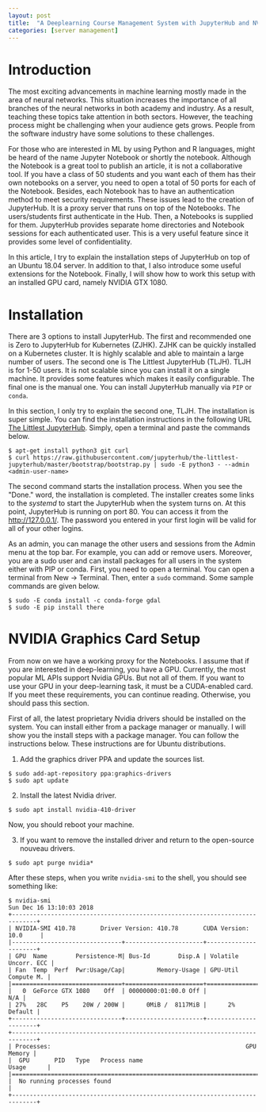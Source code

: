 ```yaml
---
layout: post
title:  "A Deeplearning Course Management System with JupyterHub and NVIDIA CUDA"
categories: [server management]
---
```


# Introduction
The most exciting advancements in machine learning mostly made in the area of neural networks. This situation increases the importance of all branches of the neural networks in both academy and industry. As a result, teaching these topics take attention in both sectors. However, the teaching process might be challenging when your audience gets grows. People from the software industry have some solutions to these challenges.

For those who are interested in ML by using Python and R languages, might be heard of the name Jupyter Notebook or shortly the notebook. Although the Notebook is a great tool to publish an article, it is not a collaborative tool. If you have a class of 50 students and you want each of them has their own notebooks on a server, you need to open a total of 50 ports for each of the Notebook. Besides, each Notebook has to have an authentication method to meet security requirements. These issues lead to the creation of JupyterHub. It is a proxy server that runs on top of the Notebooks. The users/students first authenticate in the Hub. Then, a Notebooks is supplied for them. JupyterHub provides separate home directories and Notebook sessions for each authenticated user. This is a very useful feature since it provides some level of confidentiality.

In this article, I try to explain the installation steps of JupyterHub on top of an Ubuntu 18.04 server. In addition to that, I also introduce some useful extensions for the Notebook. Finally, I will show how to work this setup with an installed GPU card, namely NVIDIA GTX 1080.

# Installation
There are 3 options to install JupyterHub. The first and recommended one is Zero to JupyterHub for Kubernetes (ZJHK). ZJHK can be quickly installed on a Kubernetes cluster. It is highly scalable and able to maintain a large number of users. The second one is The Littlest JupyterHub (TLJH). TLJH is for 1-50 users. It is not scalable since you can install it on a single machine. It provides some features which makes it easily configurable. The final one is the manual one. You can install JupyterHub manually via `PIP` or `conda`.

In this section, I only try to explain the second one, TLJH. The installation is super simple. You can find the installation instructions in the following URL [The Littlest JupyterHub](https://tljh.jupyter.org/en/latest/install/custom-server.html). Simply, open a terminal and paste the commands below.

```
$ apt-get install python3 git curl
$ curl https://raw.githubusercontent.com/jupyterhub/the-littlest-jupyterhub/master/bootstrap/bootstrap.py | sudo -E python3 - --admin <admin-user-name>
```

The second command starts the installation process. When you see the "Done." word, the installation is completed. The installer creates some links to the *systemd* to start the JupyterHub when the system turns on. At this point, JupyterHub is running on port 80. You can access it from the http://127.0.0.1/. The password you entered in your first login will be valid for all of your other logins.

As an admin, you can manage the other users and sessions from the Admin menu at the top bar. For example, you can add or remove users. Moreover, you are a sudo user and can install packages for all users in the system either with PIP or conda. First, you need to open a terminal. You can open a terminal from New -> Terminal. Then, enter a `sudo` command. Some sample commands are given below.

```
$ sudo -E conda install -c conda-forge gdal
$ sudo -E pip install there
```

# NVIDIA Graphics Card Setup
From now on we have a working proxy for the Notebooks. I assume that if you are interested in deep-learning, you have a GPU. Currently, the most popular ML APIs support Nvidia GPUs. But not all of them. If you want to use your GPU in your deep-learning task, it must be a CUDA-enabled card. If you meet these requirements, you can continue reading. Otherwise, you should pass this section.

First of all, the latest proprietary Nvidia drivers should be installed on the system. You can install either from a package manager or manually. I will show you the install steps with a package manager. You can follow the instructions below. These instructions are for Ubuntu distributions.


1. Add the graphics driver PPA and update the sources list.
```
$ sudo add-apt-repository ppa:graphics-drivers
$ sudo apt update
```

2. Install the latest Nvidia driver.
```
$ sudo apt install nvidia-410-driver
```

Now, you should reboot your machine.

3. If you want to remove the installed driver and return to the open-source nouveau drivers.
```
$ sudo apt purge nvidia*
```

After these steps, when you write `nvidia-smi` to the shell, you should see something like:

```
$ nvidia-smi
Sun Dec 16 13:10:03 2018
+-----------------------------------------------------------------------------+
| NVIDIA-SMI 410.78       Driver Version: 410.78       CUDA Version: 10.0     |
|-------------------------------+----------------------+----------------------+
| GPU  Name        Persistence-M| Bus-Id        Disp.A | Volatile Uncorr. ECC |
| Fan  Temp  Perf  Pwr:Usage/Cap|         Memory-Usage | GPU-Util  Compute M. |
|===============================+======================+======================|
|   0  GeForce GTX 1080    Off  | 00000000:01:00.0 Off |                  N/A |
| 27%   28C    P5    20W / 200W |      0MiB /  8117MiB |      2%      Default |
+-------------------------------+----------------------+----------------------+
+-----------------------------------------------------------------------------+
| Processes:                                                       GPU Memory |
|  GPU       PID   Type   Process name                             Usage      |
|=============================================================================|
|  No running processes found                                                 |
+-----------------------------------------------------------------------------+
```